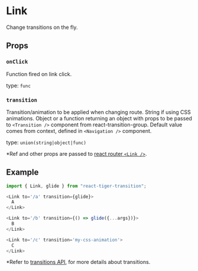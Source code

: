 # Link

Change transitions on the fly.

## Props
### `onClick`

Function fired on link click.

type: `func`


### `transition`

Transition/animation to be applied when changing route.
String if using CSS animations.
Object or a function returning an object with props to be
passed to `<Transition />` component from react-transition-group.
Default value comes from context, defined in `<Navigation />` component.

type: `union(string|object|func)`


\*Ref and other props are passed to [react router `<Link />`](https://reacttraining.com/react-router/web/api/Link).

## Example
```javascript
import { Link, glide } from "react-tiger-transition";

<Link to='/a' transition={glide}>
  A
</Link>

<Link to='/b' transition={() => glide({...args})}>
  B
</Link>

<Link to='/c' transition='my-css-animation'>
  C
</Link>
```

\*Refer to [transitions API](transitions), for more details about transitions.
